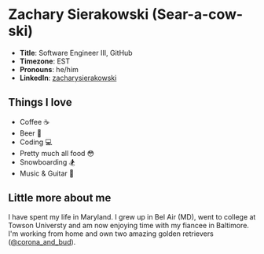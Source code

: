 # Zachary Sierakowski (Sear-a-cow-ski)

- **Title**: Software Engineer III, GitHub
- **Timezone**: EST
- **Pronouns**: he/him
- **LinkedIn**: [zacharysierakowski](https://www.linkedin.com/in/zacharysierakowski/)

## Things I love

- Coffee ☕
- Beer 🍺
- Coding 💻
- Pretty much all food 😳
- Snowboarding 🏂
- Music & Guitar 🎸

## Little more about me

I have spent my life in Maryland. I grew up in Bel Air (MD), went to college at Towson Universty and am now enjoying time with my fiancee in Baltimore. I'm working from home and own two amazing golden retrievers ([@corona_and_bud](https://www.instagram.com/corona_and_bud/)).

